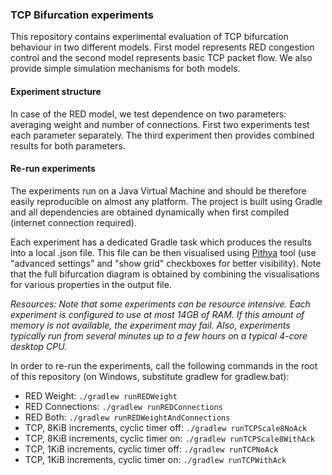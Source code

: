 ### TCP Bifurcation experiments

This repository contains experimental evaluation of TCP bifurcation behaviour 
in two different models. First model represents RED congestion control and
the second model represents basic TCP packet flow. We also provide simple simulation
mechanisms for both models.

#### Experiment structure

In case of the RED model, we test dependence on two parameters: averaging weight and
number of connections. First two experiments test each parameter separately. The third
experiment then provides combined results for both parameters.  

#### Re-run experiments

The experiments run on a Java Virtual Machine and should be therefore easily
reproducible on almost any platform. The project is built using Gradle and
all dependencies are obtained dynamically when first compiled (internet connection
required).

Each experiment has a dedicated Gradle task which produces the results into a local 
.json file. This file can be then visualised using [Pithya](http://pithya.ics.muni.cz) tool 
(use "advanced settings" and "show grid" checkboxes for better visibility).
Note that the full bifurcation diagram is obtained by combining the visualisations for
various properties in the output file.

*Resources: Note that some experiments can be resource intensive. Each experiment
is configured to use at most 14GB of RAM. If this amount of memory is not 
available, the experiment may fail. Also, experiments typically run from
several minutes up to a few hours on a typical 4-core desktop CPU.*

In order to re-run the experiments, call the following commands in the root of this 
repository (on Windows, substitute gradlew for gradlew.bat):

 - RED Weight: `./gradlew runREDWeight`
 - RED Connections: `./gradlew runREDConnections`
 - RED Both: `./gradlew runREDWeightAndConnections`
 - TCP, 8KiB increments, cyclic timer off: `./gradlew runTCPScale8NoAck`
 - TCP, 8KiB increments, cyclic timer on: `./gradlew runTCPScale8WithAck`
 - TCP, 1KiB increments, cyclic timer off: `./gradlew runTCPNoAck`
 - TCP, 1KiB increments, cyclic timer on: `./gradlew runTCPWithAck`
